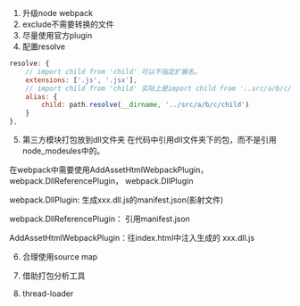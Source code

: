 1. 升级node webpack
2. exclude不需要转换的文件
3. 尽量使用官方plugin
4. 配置resolve
```js
resolve: {
    // import child from 'child' 可以不指定扩展名。
    extensions: ['.js', '.jsx'], 
    // import child from 'child' 实际上是import child from '..src/a/b/c/child' 
    alias: {
        child: path.resolve(__dirname, '../src/a/b/c/child')
    }
},
```
5. 第三方模块打包放到dll文件夹
在代码中引用dll文件夹下的包，而不是引用node_modeules中的。

在webpack中需要使用AddAssetHtmlWebpackPlugin， webpack.DllReferencePlugin， webpack.DllPlugin

webpack.DllPlugin: 生成xxx.dll.js的manifest.json(影射文件)

webpack.DllReferencePlugin： 引用manifest.json

AddAssetHtmlWebpackPlugin：往index.html中注入生成的 xxx.dll.js

6. 合理使用source map

7. 借助打包分析工具

8. thread-loader

